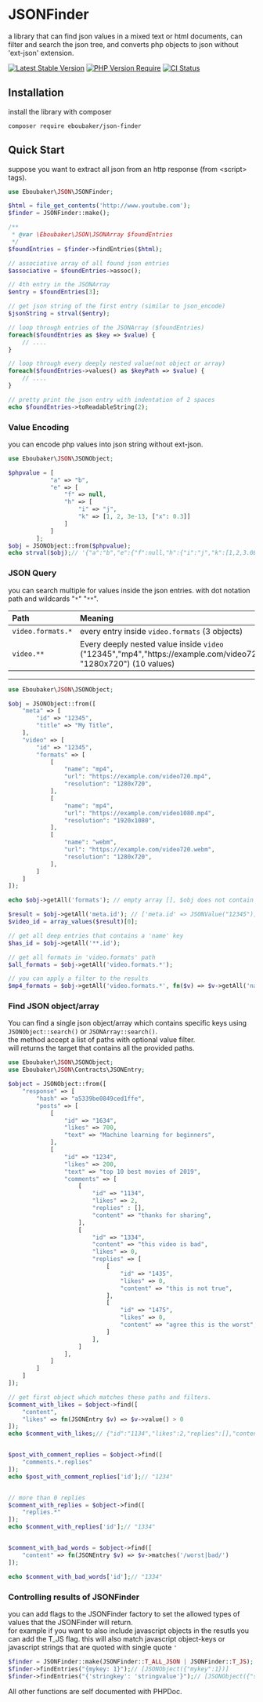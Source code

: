 # JSONFinder
a library that can find json values in a mixed text or html documents, can filter and search the json tree, and converts php objects to json without 'ext-json' extension.

[![Latest Stable Version](https://img.shields.io/packagist/v/eboubaker/json-finder.svg?style=flat-square)](https://packagist.org/packages/eboubaker/json-finder)
[![PHP Version Require](http://poser.pugx.org/eboubaker/json-finder/require/php)](https://packagist.org/packages/eboubaker/json-finder)
[![CI Status](https://github.com/eboubaker/JSONFinder/actions/workflows/CI.yml/badge.svg)](https://github.com/Eboubaker/JSONFinder/actions)

## Installation

install the library with composer
```
composer require eboubaker/json-finder
```

## Quick Start
suppose you want to extract all json from an http response (from &lt;script&gt; tags).
```php
use Eboubaker\JSON\JSONFinder;

$html = file_get_contents('http://www.youtube.com');
$finder = JSONFinder::make();

/**
 * @var \Eboubaker\JSON\JSONArray $foundEntries
 */
$foundEntries = $finder->findEntries($html);

// associative array of all found json entries
$associative = $foundEntries->assoc();

// 4th entry in the JSONArray
$entry = $foundEntries[3];

// get json string of the first entry (similar to json_encode)
$jsonString = strval($entry);

// loop through entries of the JSONArray ($foundEntries)
foreach($foundEntries as $key => $value) {
    // ....
}

// loop through every deeply nested value(not object or array)
foreach($foundEntries->values() as $keyPath => $value) {
    // ....
}

// pretty print the json entry with indentation of 2 spaces
echo $foundEntries->toReadableString(2);
```

### Value Encoding

you can encode php values into json string without ext-json.

```php
use Eboubaker\JSON\JSONObject;

$phpvalue = [
            "a" => "b",
            "e" => [
                "f" => null,
                "h" => [
                    "i" => "j",
                    "k" => [1, 2, 3e-13, ["x": 0.3]]
                ]
            ]
        ];
$obj = JSONObject::from($phpvalue);
echo strval($obj);// '{"a":"b","e":{"f":null,"h":{"i":"j","k":[1,2,3.0E-13,{"x":0.3}]}}}'
```

### JSON Query

you can search multiple for values inside the json entries. with dot notation path and wildcards "`*`" "`**`".

| Path              | Meaning     |
| :---              | :----       |
| `video.formats.*` | every entry inside `video.formats` (3 objects)       |
| `video.**`        | Every deeply nested value inside `video` ("12345","mp4","https://<span></span>example.com/video720.mp4",..., "1280x720") (10 values)       |

------------------------------------------

```php
use Eboubaker\JSON\JSONObject;

$obj = JSONObject::from([
    "meta" => [
        "id" => "12345",
        "title" => "My Title",
    ],
    "video" => [
        "id" => "12345",
        "formats" => [
            [
                "name": "mp4",
                "url": "https://example.com/video720.mp4",
                "resolution": "1280x720",
            ],
            [
                "name": "mp4",
                "url": "https://example.com/video1080.mp4",
                "resolution": "1920x1080",
            ],
            [
                "name": "webm",
                "url": "https://example.com/video720.webm",
                "resolution": "1280x720",
            ],
        ]
    ]
]);

echo $obj->getAll('formats'); // empty array [], $obj does not contain 'formats' path

$result = $obj->getAll('meta.id'); // ['meta.id' => JSONValue("12345")]
$video_id = array_values($result)[0];

// get all deep entries that contains a 'name' key
$has_id = $obj->getAll('**.id');

// get all formats in 'video.formats' path
$all_formats = $obj->getAll('video.formats.*');

// you can apply a filter to the results
$mp4_formats = $obj->getAll('video.formats.*', fn($v) => $v->getAll('name')->equals('mp4')); // ['video.formats.0' => JSONObject({"name":"mp4","url":"https://example.com/video720.mp4","resolution":"1280x720"})]

```

### Find JSON object/array

You can find a single json object/array which contains specific keys using `JSONObject::search()`
or `JSONArray::search()`.  
the method accept a list of paths with optional value filter.  
will returns the target that contains all the provided paths.

```php
use Eboubaker\JSON\JSONObject;
use Eboubaker\JSON\Contracts\JSONEntry;

$object = JSONObject::from([
    "response" => [
        "hash" => "a5339be0849ced1ffe",
        "posts" => [
            [
                "id" => "1634",
                "likes" => 700,
                "text" => "Machine learning for beginners",
            ],
            [
                "id" => "1234",
                "likes" => 200,
                "text" => "top 10 best movies of 2019",
                "comments" => [
                    [
                        "id" => "1134",
                        "likes" => 2,
                        "replies" : [],
                        "content" => "thanks for sharing",
                    ],
                    [
                        "id" => "1334",
                        "content" => "this video is bad",
                        "likes" => 0,
                        "replies" => [
                            [
                                "id" => "1435",
                                "likes" => 0,
                                "content" => "this is not true",
                            ],
                            [
                                "id" => "1475",
                                "likes" => 0,
                                "content" => "agree this is the worst",
                            ]
                        ],
                    ]
                ],
            ]
        ]
    ]
]);

// get first object which matches these paths and filters.
$comment_with_likes = $object->find([
    "content",
    "likes" => fn(JSONEntry $v) => $v->value() > 0
]);
echo $comment_with_likes;// {"id":"1134","likes":2,"replies":[],"content":"thanks for sharing"}


$post_with_comment_replies = $object->find([
    "comments.*.replies"
]);
echo $post_with_comment_replies['id'];// "1234"


// more than 0 replies
$comment_with_replies = $object->find([
    "replies.*"
]);
echo $comment_with_replies['id'];// "1334"


$comment_with_bad_words = $object->find([
    "content" => fn(JSONEntry $v) => $v->matches('/worst|bad/')
]);

echo $comment_with_bad_words['id'];// "1334"
```

### Controlling results of JSONFinder

you can add flags to the JSONFinder factory to set the allowed types of values that the JSONFinder will return.  
for example if you want to also include javascript objects in the resutls you can add the T_JS flag. this will also
match javascript object-keys or javascript strings that are quoted with single quote `'`

```php
$finder = JSONFinder::make(JSONFinder::T_ALL_JSON | JSONFinder::T_JS);
$finder->findEntries("{mykey: 1}");// [JSONObject({"mykey":1})]
$finder->findEntries("{'stringkey': 'stringvalue'}");// [JSONObject({"stringkey":"stringvalue"})]
```

All other functions are self documented with PHPDoc.
